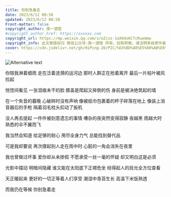 ```yaml
---
title: 你别急着走
date: 2023/6/12 00:58
updated: 2023/6/12 00:58
​Front-matter: false
copyright_author: 南一酒馆
#copyright_author_href: https://xxxxxx.com
copyright_url: https://mp.weixin.qq.com/s/oZcss-1aXkHzKCTcRuemmw
copyright_info: 此文章版权归 微信公众号:南一酒馆 所有，如有转载，请注明来自原作者
cover: https://cdn.jsdelivr.net/gh/HiPing-20/PIC/%E4%BD%A0%E5%88%AB%E6%80%A5%E7%9D%80%E8%B5%B0.jpg
---
```


![Alternative text](https://cdn.jsdelivr.net/gh/HiPing-20/PIC/%E4%BD%A0%E5%88%AB%E6%80%A5%E7%9D%80%E8%B5%B0.jpg)

你陪我淋着细雨
走在泛着涟漪的运河边
那时人群正在抢着离开
最后一片枯叶被风捡起

恍惚间看见
一张泪痕未干的脸
膝盖是爬起又摔倒的伤
身前是被决绝筑起的墙

在一个失音的暮晚
心破碎时没有声响
像被纸巾包裹着的杯子碎落在地上
像装上消音器后的手枪
隔着羽毛枕头扣动了扳机

没人再去提起
一件件被刻意遗忘的事情
嘈杂的夜突然变得寂静
夜越黑 雨越大时
熟悉的伞不翼而飞

我当然会知道
给足够的耐心
用尽全身力气
总能找到替代品

可是我却要说
再次撑起别人走在雨中时
心脏的一角会消失在夜里

我也曾做过坏事
爱你却从未掺假
不愿承受一丝一毫的怀疑
却又明白这是必须

光影中摆动
明暗间隐藏
谁又能在太阳底下正襟危坐
经得起人的目光全方位查看

天正暖起来
更好的一切正等着人们享受
潮湿中青苔生长
高温下米饭熟透

而我仍在等候
你别急着走
